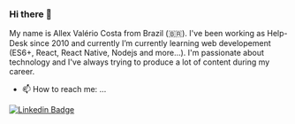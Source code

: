 ### Hi there 👋

My name is Allex Valério Costa from Brazil (🇧🇷). I've been working as Help-Desk since 2010 and currently I’m currently learning web developement (ES6+, React, React Native, Nodejs and more...). I'm passionate about technology and I've always trying to produce a lot of content during my career.

- 📫 How to reach me: ...

[![Linkedin Badge](https://img.shields.io/badge/-LinkedIn-blue?style=flat-square&logo=Linkedin&logoColor=white&link=https://www.linkedin.com/in/allexcosta/)](https://www.linkedin.com/in/allexcosta/)
